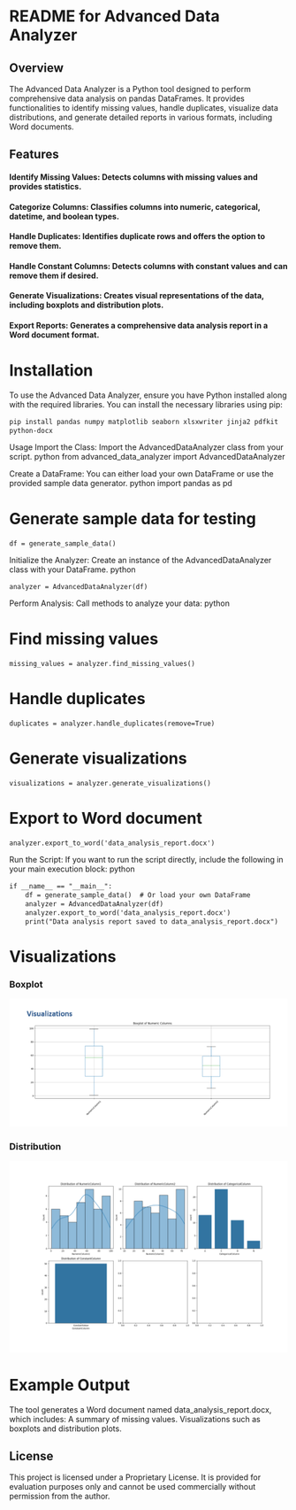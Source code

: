 # README for Advanced Data Analyzer
## Overview
The Advanced Data Analyzer is a Python tool designed to perform comprehensive data analysis on pandas DataFrames. It provides functionalities to identify missing values, handle duplicates, visualize data distributions, and generate detailed reports in various formats, including Word documents.
## Features
#### Identify Missing Values: Detects columns with missing values and provides statistics.
#### Categorize Columns: Classifies columns into numeric, categorical, datetime, and boolean types.
#### Handle Duplicates: Identifies duplicate rows and offers the option to remove them.
#### Handle Constant Columns: Detects columns with constant values and can remove them if desired.
#### Generate Visualizations: Creates visual representations of the data, including boxplots and distribution plots.
#### Export Reports: Generates a comprehensive data analysis report in a Word document format.
# Installation
To use the Advanced Data Analyzer, ensure you have Python installed along with the required libraries. You can install the necessary libraries using pip:

```
pip install pandas numpy matplotlib seaborn xlsxwriter jinja2 pdfkit python-docx
```

Usage
Import the Class:
Import the AdvancedDataAnalyzer class from your script.
python
from advanced_data_analyzer import AdvancedDataAnalyzer

Create a DataFrame:
You can either load your own DataFrame or use the provided sample data generator.
python
import pandas as pd

# Generate sample data for testing
```
df = generate_sample_data()
```
Initialize the Analyzer:
Create an instance of the AdvancedDataAnalyzer class with your DataFrame.
python
```
analyzer = AdvancedDataAnalyzer(df)
```
Perform Analysis:
Call methods to analyze your data:
python
# Find missing values
```
missing_values = analyzer.find_missing_values()
```
# Handle duplicates
```
duplicates = analyzer.handle_duplicates(remove=True)
```
# Generate visualizations
```
visualizations = analyzer.generate_visualizations()
```
# Export to Word document
```
analyzer.export_to_word('data_analysis_report.docx')
```
Run the Script:
If you want to run the script directly, include the following in your main execution block:
python
```
if __name__ == "__main__":
    df = generate_sample_data()  # Or load your own DataFrame
    analyzer = AdvancedDataAnalyzer(df)
    analyzer.export_to_word('data_analysis_report.docx')
    print("Data analysis report saved to data_analysis_report.docx")
```
# Visualizations

### Boxplot
![Boxplot of Numeric Columns](https://github.com/Harsha2k2/allin1analysis/blob/main/Boxplog.png)
### Distribution
![Distribution of Data](https://github.com/Harsha2k2/allin1analysis/blob/main/Distributions.png)
# Example Output
The tool generates a Word document named data_analysis_report.docx, which includes:
A summary of missing values.
Visualizations such as boxplots and distribution plots.

## License

This project is licensed under a Proprietary License. It is provided for evaluation purposes only and cannot be used commercially without permission from the author.
